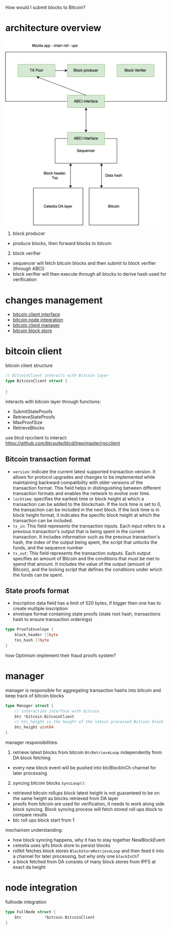 How would I submit blocks to Bitcoin?

# architecture overview

![](./figures/mozita_arch_overview.drawio.png)

1. block producer
* produce blocks, then forward blocks to bitcoin

2. block verifier
* sequencer will fetch bitcoin blocks and then submit to block verifier (through ABCI)
* block verifier will then execute through all blocks to derive hash used for verification

# changes management
- [bitcoin client interface](../../da/bitcoin/bitcoin.go)
- [bitcoin node integration](../../node/bitcoin.go)
- [bitcoin client manager](../../block/manager.go)
- [bitcoin block store](../../block/bitcoin.go)

# bitcoin client
bitcoin client structure
```go
// BitcoinClient interacts with Bitcoin layer
type BitcoinClient struct {

}
```

interacts with bitcoin layer through functions:
* SubmitStateProofs
* RetrieveStateProofs
* MaxProofSize
* RetrieveBlocks

use btcd rpcclient to interact: https://github.com/btcsuite/btcd/tree/master/rpcclient

## Bitcoin transaction format
* `version`: indicate the current latest supported transaction version. It allows for protocol upgrades and changes to be implemented while maintaining backward compatibility with older versions of the transaction format. This field helps in distinguishing between different transaction formats and enables the network to evolve over time.
* `locktime`: specifies the earliest time or block height at which a transaction can be added to the blockchain. If the lock time is set to 0, the transaction can be included in the next block. If the lock time is in block height format, it indicates the specific block height at which the transaction can be included.
* `tx_in`: This field represents the transaction inputs. Each input refers to a previous transaction's output that is being spent in the current transaction. It includes information such as the previous transaction's hash, the index of the output being spent, the script that unlocks the funds, and the sequence number
* `tx_out`: This field represents the transaction outputs. Each output specifies an amount of Bitcoin and the conditions that must be met to spend that amount. It includes the value of the output (amount of Bitcoin), and the locking script that defines the conditions under which the funds can be spent.

## State proofs format
* Inscription data field has a limit of 520 bytes, if bigger then one has to create multiple inscription
* envelope format containing state proofs (state root hash, transactions hash to ensure transaction orderings)

```go
type ProofsEnvelope {
    block_header []byte
    txs_hash []byte
}
```

how Optimism implement their fraud proofs system?

# manager
manager is responsible for aggregating transaction hashs into bitcoin and keep track of bitcoin blocks

```go
type Manager struct {
    // interaction interface with bitcoin
    btc *bitcoin.BitcoinClient
	// btc_height is the height of the latest processed Bitcoin block
	btc_height uint64
}
```

manager responsibilities:
1. retrieve latest blocks from bitcoin `BtcRetrieveLoop` independently from DA block fetching
* every new block event will be pushed into btcBlockInCh channel for later processing

2. syncing bitcoin blocks `SyncLoop()`:
* retrieved bitcoin rollups block latest height is not guaranteed to be on the same height as blocks retrieved from DA layer
* proofs from bitcoin are used for verification, it needs to work along side block syncing. Block syncing process will fetch stored roll ups block to compare results
* btc roll ups block start from 1

mechanism understanding:
* how block syncing happens, why it has to stay together NewBlockEvent
* celestia uses ipfs block store to persist blocks
* rollkit fetches block stores `BlockStoreRetrieveLoop` and then feed it into a channel for later processing, but why only one `blockInCh`? 
* a block fetched from DA consists of many block stores from IPFS at exact da height

# node integration
fullnode integration

```go
type FullNode struct {
    btc          *bitcoin.BitcoinClient
}
```